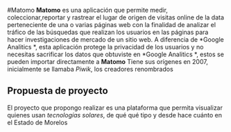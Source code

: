 #Matomo
**Matomo** es una aplicación que permite medir, coleccionar,reportar y rastrear el lugar de origen de visitas online de la data perteneciente de una o varias páginas web con la finalidad de analizar el tráfico de las búsquedas que realizan los usuarios en las páginas para hacer investigaciones de mercado de un sitio web. 
A diferencia de *Google Analitics *, esta aplicación protege la privacidad de los usuarios y no necesitas sacrificar los datos que obtuviste en  *Google Analitics *, estos se pueden importar directamente a **Matomo**
Tiene sus orígenes en 2007, inicialmente se llamaba *Piwik*, los creadores renombrados

## Propuesta de proyecto
El proyecto que propongo realizar es una plataforma que permita visualizar quienes usan *tecnologías solares*, de qué qué tipo y desde hace cuánto en el Estado de Morelos
